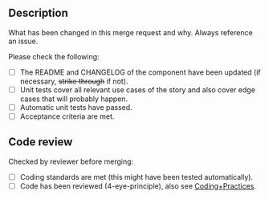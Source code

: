 ## Description

What has been changed in this merge request and why. Always reference an issue.

Please check the following:

- [ ] The README and CHANGELOG of the component have been updated (if necessary, ~~strike through~~ if not).
- [ ] Unit tests cover all relevant use cases of the story and also cover edge cases that will probably happen.
- [ ] Automatic unit tests have passed.
- [ ] Acceptance criteria are met.

## Code review

Checked by reviewer before merging:

- [ ] Coding standards are met (this might have been tested automatically).
- [ ] Code has been reviewed (4-eye-principle), also see [Coding+Practices](https://collab.mevis.fraunhofer.de/display/EMPAIA/Coding+Practices).

